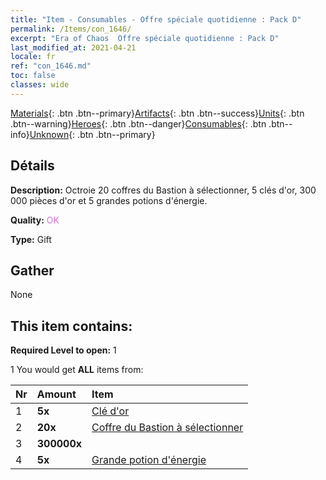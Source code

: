 ```yaml
---
title: "Item - Consumables - Offre spéciale quotidienne : Pack D"
permalink: /Items/con_1646/
excerpt: "Era of Chaos  Offre spéciale quotidienne : Pack D"
last_modified_at: 2021-04-21
locale: fr
ref: "con_1646.md"
toc: false
classes: wide
---
```

 [Materials](/fr/Items/){: .btn .btn--primary}[Artifacts](/fr/Items/Artifacts/){: .btn .btn--success}[Units](/fr/Items/Units/){: .btn .btn--warning}[Heroes](/fr/Items/Heroes/){: .btn .btn--danger}[Consumables](/fr/Items/Consumables/){: .btn .btn--info}[Unknown](/fr/Items/Unknown/){: .btn .btn--primary}

## Détails
 **Description:** Octroie 20 coffres du Bastion à sélectionner, 5 clés d'or, 300 000 pièces d'or et 5 grandes potions d'énergie.

 **Quality:** <span style="color: #DA70D6">OK</span>

 **Type:** Gift

## Gather

  None

## This item contains:

 **Required Level to open:** 1

 1 You would get **ALL** items  from:

  | Nr | Amount |     Item    |
  |:---|:-------|:------------|
  | 1 |  **5x** | [Clé d'or](/fr/Items/con_783/) |  | 
  | 2 |  **20x** | [Coffre du Bastion à sélectionner](/fr/Items/con_1642/) |  | 
  | 3 |  **300000x** | <i class="fas fa-coins"/> |  | 
  | 4 |  **5x** | [Grande potion d'énergie](/fr/Items/con_706/) |  | 
